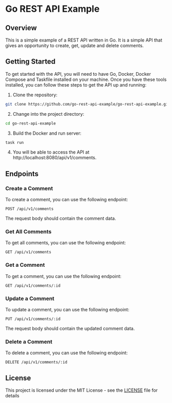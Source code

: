 # Go REST API Example

## Overview

This is a simple example of a REST API written in Go. It is a simple API that gives an opportunity to create, get, update and delete comments.

## Getting Started

To get started with the API, you will need to have Go, Docker, Docker Compose and Taskfile installed on your machine. Once you have these tools installed, you can follow these steps to get the API up and running:

1. Clone the repository:

```bash
git clone https://github.com/go-rest-api-example/go-rest-api-example.git
```

2. Change into the project directory:

```bash
cd go-rest-api-example
```

3. Build the Docker and run server: 
```bash
task run
```
4. You will be able to access the API at http://localhost:8080/api/v1/comments.

## Endpoints

### Create a Comment

To create a comment, you can use the following endpoint:

```
POST /api/v1/comments
```

The request body should contain the comment data.

### Get All Comments

To get all comments, you can use the following endpoint:

```
GET /api/v1/comments
```

### Get a Comment

To get a comment, you can use the following endpoint:

```
GET /api/v1/comments/:id
```

### Update a Comment

To update a comment, you can use the following endpoint:

```
PUT /api/v1/comments/:id
```

The request body should contain the updated comment data.

### Delete a Comment

To delete a comment, you can use the following endpoint:

```
DELETE /api/v1/comments/:id
```

## License

This project is licensed under the MIT License - see the [LICENSE](LICENSE) file for details